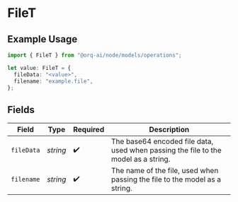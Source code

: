 # FileT

## Example Usage

```typescript
import { FileT } from "@orq-ai/node/models/operations";

let value: FileT = {
  fileData: "<value>",
  filename: "example.file",
};
```

## Fields

| Field                                                                              | Type                                                                               | Required                                                                           | Description                                                                        |
| ---------------------------------------------------------------------------------- | ---------------------------------------------------------------------------------- | ---------------------------------------------------------------------------------- | ---------------------------------------------------------------------------------- |
| `fileData`                                                                         | *string*                                                                           | :heavy_check_mark:                                                                 | The base64 encoded file data, used when passing the file to the model as a string. |
| `filename`                                                                         | *string*                                                                           | :heavy_check_mark:                                                                 | The name of the file, used when passing the file to the model as a string.         |